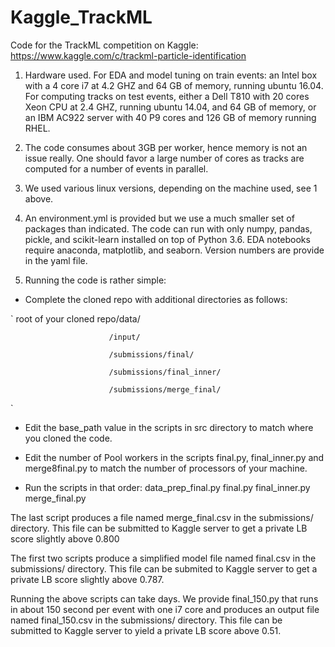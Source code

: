 # Kaggle_TrackML
Code for the TrackML competition on Kaggle: https://www.kaggle.com/c/trackml-particle-identification

1. Hardware used. For EDA and model tuning on train events: an Intel box with a 4 core i7 at 4.2 GHZ and 64 GB of memory, running ubuntu 16.04. For computing tracks on test events, either a Dell T810 with 20 cores Xeon CPU at 2.4 GHZ, running ubuntu 14.04, and 64 GB of memory, or an IBM AC922 server with 40 P9 cores and 126 GB of memory running RHEL.

2. The code consumes about 3GB per worker, hence memory is not an issue really.  One should favor a large number of cores as tracks are computed for a number of events in parallel.

3. We used various linux versions, depending on the machine used, see 1 above.

4. An environment.yml is provided but we use a much smaller set of packages than indicated.  The code can run with only numpy, pandas, pickle, and scikit-learn installed on top of Python 3.6.  EDA notebooks require anaconda, matplotlib, and seaborn. Version numbers are provide in the yaml file.

5. Running the code is rather simple:
- Complete the cloned repo with additional directories as follows:

` root of your cloned repo/data/

                          /input/
                          
                          /submissions/final/
                          
                          /submissions/final_inner/
                          
                          /submissions/merge_final/
  `
- Edit the base_path value in the scripts in src directory to match where you cloned the code.
- Edit the number of Pool workers in the scripts final.py, final_inner.py and merge8final.py to match the number of processors of your machine.

- Run the scripts in that order:
 data_prep_final.py
 final.py
 final_inner.py
 merge_final.py
 
The last script produces a file named merge_final.csv in the submissions/ directory.  This file can be submitted to Kaggle server to get a private LB score slightly above 0.800

The first two scripts produce a simplified model file named final.csv in the submissions/ directory.  This file can be submited to Kaggle server to get a private LB score slightly above 0.787. 

Running the above scripts can take days.  We provide final_150.py that runs in about 150 second per event with one i7 core and produces an output file named final_150.csv in the submissions/ directory.  This file can be submitted to Kaggle server to yield a private LB score above 0.51.  
